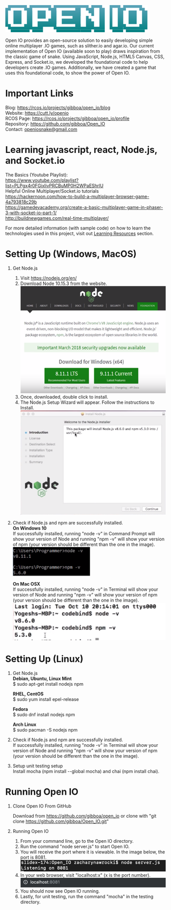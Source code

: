 
![Open IO](public/pictures/open_io_logo.png)

Open IO provides an open-source solution to easily developing simple online multiplayer .IO games, such as slither.io and agar.io. Our current implementation of Open IO (available soon to play) draws inspiration from the classic game of snake. Using JavaScript, Node.js, HTML5 Canvas, CSS, Express, and Socket.io, we developed the foundational code to help developers create .IO games. Additionally, we have created a game that uses this foundational code, to show the power of Open IO.


# Important Links
Blog: https://rcos.io/projects/gibboa/open_io/blog <br/>
Website: https://cutt.ly/openio <br/>
RCOS Page: https://rcos.io/projects/gibboa/open_io/profile <br/>
Repository: https://github.com/gibboa/Open_IO <br/>
Contact: openiosnake@gmail.com <br/>

# Learning javascript, react, Node.js, and Socket.io
The Basics (Youtube Playlist): <br/> 
https://www.youtube.com/playlist?list=PLPgx4r0FGixlivPRCBuMP0H2WPaEShrlU
<br/>
Helpful Online Multiplayer/Socket.io tutorials <br/> 
https://hackernoon.com/how-to-build-a-multiplayer-browser-game-4a793818c29b <br/>
https://gamedevacademy.org/create-a-basic-multiplayer-game-in-phaser-3-with-socket-io-part-1/ <br/>
http://buildnewgames.com/real-time-multiplayer/ <br/>

For more detailed information (with sample code) on how to learn the technologies used in this project,
visit out [Learning Resources](https://github.com/gibboa/Open_IO/tree/master/LearningResources) section.

# Setting Up (Windows, MacOS)
1. Get Node.js
	1. Visit https://nodejs.org/en/
	2. Download Node 10.15.3 from the website.
	![nodejs_website](images/nodejs_website.png)
	3. Once, downloaded, double click to install.
	4. The Node.js Setup Wizard will appear. Follow the instructions to Install.
	![nodejs_wizard](images/nodejs_wizard.png)


2. Check if Node.js and npm are successfully installed. <br/>
	**On Windows 10** <br/>
	If successfully installed, running "node -v" in Command Prompt will show your version of Node and running "npm -v" will show your version of npm (your version should be different than the one in the image). <br/>
	![version_windows](images/version_windows.png)

	**On Mac OSX** <br/>
	If successfully installed, running "node -v" in Terminal will show your version of Node and running "npm -v" will show
	your version of npm (your version should be different than the one in the image). <br/>
	![version_mac](images/version_mac.png)



# Setting Up (Linux)

1. Get Node.js <br/>
	**Debian, Ubuntu, Linux Mint** <br/>
	$ sudo apt-get install nodejs npm

	**RHEL, CentOS** <br/>
	$ sudo yum install epel-release

	**Fedora** <br/>
	$ sudo dnf install nodejs npm

	**Arch Linux** <br/>
	$ sudo pacman -S nodejs npm

2. Check if Node.js and npm are successfully installed. <br/>
	If successfully installed, running "node -v" in Terminal will show your version of Node and running "npm -v" will show your version of npm (your version should be different than the one in the image). 

3. Setup unit testing setup<br/>
	Install mocha (npm install --global mocha) and chai (npm install chai).


# Running Open IO
1. Clone Open IO From GitHub

	Download from https://github.com/gibboa/open_io or clone with "git clone https://github.com/gibboa/Open_IO.git"

2. Running Open IO
	1. From your command line, go to the Open IO directory.
	2. Run the command "node server.js" to start Open IO.
	3. You will receive the port where it is viewable. In the image below, the port is 8081.
	![port](images/port.png)
	4. In your web browser, visit "localhost:x" (x is the port number).
	![url](images/url.png)
	5. You should now see Open IO running.
	6. Lastly, for unit testing, run the command "mocha" in the testing directory. 
